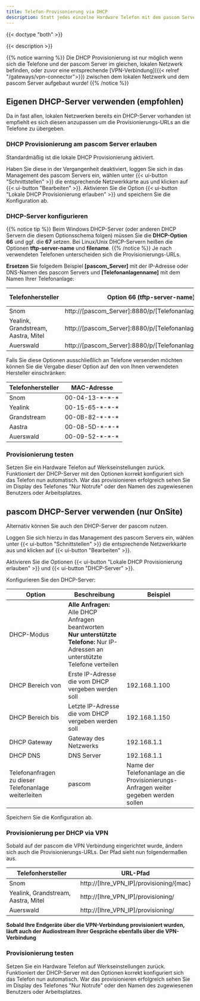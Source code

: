 ```yaml
---
title: Telefon-Provisonierung via DHCP
description: Statt jedes einzelne Hardware Telefon mit dem pascom Server per URL zu pairen können Sie Provisionierungs-URLs auch per DHCP automatisiert übergeben
---
```

 
{{< doctype "both" >}} 

{{< description >}}

{{% notice warning %}}
Die DHCP Provisionierung ist nur möglich wenn sich die Telefone und der pascom Server im gleichen, lokalen Netzwerk befinden, oder zuvor eine entsprechende [VPN-Verbindung]({{< relref "/gateways/vpn-connector">}}) zwischen dem lokalen Netzwerk und dem pascom Server aufgebaut wurde!
{{% /notice %}}

## Eigenen DHCP-Server verwenden (empfohlen)

Da in fast allen, lokalen Netzwerken bereits ein DHCP-Server vorhanden ist empfiehlt es sich diesen anzupassen um die Provisionierungs-URLs an die Telefone zu übergeben.

### DHCP Provisionierung am pascom Server erlauben

Standardmäßig ist die lokale DHCP Provisionierung aktiviert. 

Haben Sie diese in der Vergangenheit deaktiviert, loggen Sie sich in das Management des pascom Servers ein, wählen unter {{< ui-button "Schnittstellen" >}} die entsprechende Netzwerkkarte aus und klicken auf {{< ui-button "Bearbeiten" >}}. Aktivieren Sie die Option {{< ui-button "Lokale DHCP Provisionierung erlauben" >}} und speichern Sie die Konfiguration ab.

### DHCP-Server konfigurieren
{{% notice tip %}}
Beim Windows DHCP-Server (oder anderen DHCP Servern die diesem Optionsschema folgen) müssen Sie die **DHCP-Option** **66** und ggf. 
die  **67** setzen. Bei Linux/Unix DHCP-Servern heißen die Optionen **tftp-server-name** und **filename**.
{{% /notice  %}}
Je nach verwendeten Telefonen unterscheiden sich die Provisionierungs-URLs.

**Ersetzen** Sie folgedem Beispiel **[pascom_Server]** mit der IP-Adresse oder DNS-Namen des pascom Servers und **[Telefonanlagenname]** mit dem Namen Ihrer Telefonanlage:

|Telefonhersteller|Option 66 (tftp-server-name) |Option 67 (filename) |
|---|---|---|
|Snom|http://[pascom_Server]:8880/p/[Telefonanlagenname]/{mac}||
|Yealink, Grandstream, Aastra, Mitel|http://[pascom_Server]:8880/p/[Telefonanlagenname]/||
|Auerswald|http://[pascom_Server]:8880/p/[Telefonanlagenname]/|\<MACADR\>|

Falls Sie diese Optionen ausschließlich an Telefone versenden möchten können Sie die Vergabe dieser Option auf den von Ihnen 
verwendeten Hersteller einschränken:

|Telefonhersteller|MAC-Adresse|
|---|---|
|Snom|00-04-13-\*-\*-\*|
|Yealink|00-15-65-\*-\*-\*|
|Grandstream|00-0B-82-\*-\*-\*|
|Aastra|00-08-5D-\*-\*-\*|
|Auerswald|00-09-52-\*-\*-\*|

### Provisionierung testen

Setzen Sie ein Hardware Telefon auf Werkseinstellungen zurück. Funktioniert der DHCP-Server mit den Optionen korrekt konfiguriert sich das Telefon nun automatisch. War das provisionieren erfolgreich sehen Sie im Display des Telefones "Nur Notrufe" oder den Namen des zugewiesenen Benutzers oder Arbeitsplatzes.

## pascom DHCP-Server verwenden (nur OnSite)

Alternativ können Sie auch den DHCP-Server der pascom nutzen.

Loggen Sie sich hierzu in das Management des pascom Servers ein, wählen unter {{< ui-button "Schnittstellen" >}} die entsprechende Netzwerkkarte aus und klicken auf {{< ui-button "Bearbeiten" >}}.

Aktivieren Sie die Optionen {{< ui-button "Lokale DHCP Provisionierung erlauben" >}} und {{< ui-button "DHCP-Server" >}}.

Konfigurieren Sie den DHCP-Server:

|Option|Beschreibung|Beispiel|
|---|---|---|
|DHCP-Modus|**Alle Anfragen:** Alle DHCP Anfragen beantworten <br> **Nur unterstützte Telefone:** Nur IP-Adressen an unterstützte Telefone verteilen ||
|DHCP Bereich von|Erste IP-Adresse die vom DHCP vergeben werden soll|192.168.1.100|
|DHCP Bereich bis|Letzte IP-Adresse die vom DHCP vergeben werden soll|192.168.1.150|
|DHCP Gateway|Gateway des Netzwerks|192.168.1.1|
|DHCP DNS|DNS Server|192.168.1.1|
|Telefonanfragen zu dieser Telefonanlage weiterleiten|pascom|Name der Telefonanlage an die Provisionierungs-Anfragen weiter gegeben werden sollen|

Speichern Sie die Konfiguration ab.

### Provisionierung per DHCP via VPN

Sobald auf der pascom die VPN Verbindung eingerichtet wurde, ändern sich auch die Provisionierungs-URLs. Der Pfad sieht nun folgendermaßen aus. 

|Telefonhersteller|URL-Pfad|
|---|---|
|Snom|http://[Ihre_VPN_IP]/provisioning/{mac}|
|Yealink, Grandstream, Aastra, Mitel|http://[Ihre_VPN_IP]/provisioning/|
|Auerswald|http://[Ihre_VPN_IP]/provisioning/|  
  

**Sobald Ihre Endgeräte über die VPN-Verbindung provisioniert wurden, läuft auch der Audiostream Ihrer Gespräche ebenfalls über die VPN-Verbindung**

### Provisionierung testen

Setzen Sie ein Hardware Telefon auf Werkseinstellungen zurück. Funktioniert der DHCP-Server mit den Optionen korrekt konfiguriert sich das Telefon nun automatisch. War das provisionieren erfolgreich sehen Sie im Display des Telefones "Nur Notrufe" oder den Namen des zugewiesenen Benutzers oder Arbeitsplatzes.
